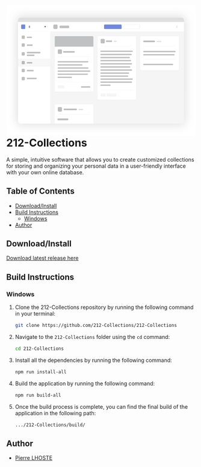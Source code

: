 
<picture>
  <source media="(prefers-color-scheme: dark)" srcset="https://raw.githubusercontent.com/212-Collections/Branding/main/thumbnail/thumbnail_dark_shadow.png">
  <source media="(prefers-color-scheme: light)" srcset="https://raw.githubusercontent.com/212-Collections/Branding/main/thumbnail/thumbnail_light_shadow.png">
  <img align="right" height="350px" alt="thumbnail" src="https://raw.githubusercontent.com/212-Collections/Branding/main/thumbnail/thumbnail_light_shadow.png">
</picture>

# 212-Collections


A simple, intuitive software that allows you to create customized collections for storing and organizing your personal data in a user-friendly interface with your own online database.

## Table of Contents

- [Download/Install](#download-install)
- [Build Instructions ](#build)
    - [Windows](#build-windows)
- [Author](#author)

## Download/Install <a id="download-install"></a>

[Download latest release here](https://github.com/212-Collections/212-collections/releases)

## Build Instructions <a id="build"></a>

### Windows <a id="build-windows"></a>

1. Clone the 212-Collections repository by running the following command in your terminal:
   ```bash
   git clone https://github.com/212-Collections/212-Collections
   ```

2. Navigate to the `212-Collections` folder using the `cd` command:
   ```bash
   cd 212-Collections
   ```

3. Install all the dependencies by running the following command:
   ```bash
   npm run install-all
   ```

4. Build the application by running the following command:
   ```bash
   npm run build-all
   ```

5. Once the build process is complete, you can find the final build of the application in the following path:
   ```bash
   .../212-Collections/build/
   ```

## Author <a id="author"></a>
- [Pierre LHOSTE](https://github.com/Pierre-LHOSTE)

